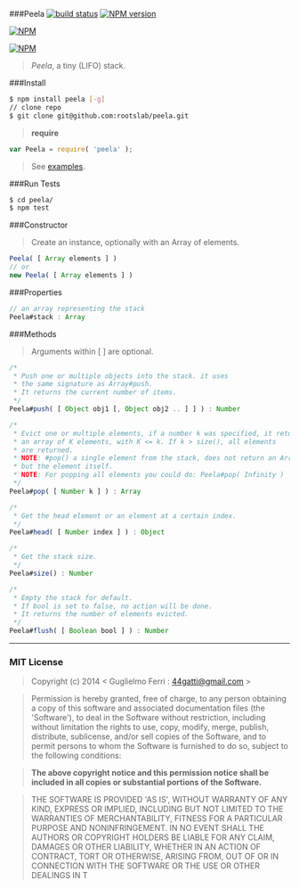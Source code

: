 ###Peela
[![build status](https://secure.travis-ci.org/rootslab/peela.png?branch=master)](http://travis-ci.org/rootslab/peela) 
[![NPM version](https://badge.fury.io/js/peela.png)](http://badge.fury.io/js/peela)

[![NPM](https://nodei.co/npm/peela.png?downloads=true&stars=true)](https://nodei.co/npm/peela/)

[![NPM](https://nodei.co/npm-dl/peela.png)](https://nodei.co/npm/peela/)

> _Peela_, a tiny (LIFO) stack.

###Install

```bash
$ npm install peela [-g]
// clone repo
$ git clone git@github.com:rootslab/peela.git
```
> __require__ 

```javascript
var Peela = require( 'peela' );
```
> See [examples](example/).

###Run Tests

```bash
$ cd peela/
$ npm test
```
###Constructor

> Create an instance, optionally with an Array of elements.

```javascript
Peela( [ Array elements ] )
// or
new Peela( [ Array elements ] )
```

###Properties

```javascript
// an array representing the stack
Peela#stack : Array
```

###Methods

> Arguments within [ ] are optional.

```javascript
/*
 * Push one or multiple objects into the stack. it uses
 * the same signature as Array#push.
 * It returns the current number of items.
 */
Peela#push( [ Object obj1 [, Object obj2 .. ] ] ) : Number

/* 
 * Evict one or multiple elements, if a number k was specified, it returns
 * an array of K elements, with K <= k. If k > size(), all elements
 * are returned.
 * NOTE: #pop() a single element from the stack, does not return an Array,
 * but the element itself.
 * NOTE: For popping all elements you could do: Peela#pop( Infinity )
 */
Peela#pop( [ Number k ] ) : Array

/*
 * Get the head element or an element at a certain index.
 */
Peela#head( [ Number index ] ) : Object

/*
 * Get the stack size.
 */
Peela#size() : Number

/*
 * Empty the stack for default.
 * If bool is set to false, no action will be done.
 * It returns the number of elements evicted.
 */
Peela#flush( [ Boolean bool ] ) : Number

```

------------------------------------------------------------------------


### MIT License

> Copyright (c) 2014 &lt; Guglielmo Ferri : 44gatti@gmail.com &gt;

> Permission is hereby granted, free of charge, to any person obtaining
> a copy of this software and associated documentation files (the
> 'Software'), to deal in the Software without restriction, including
> without limitation the rights to use, copy, modify, merge, publish,
> distribute, sublicense, and/or sell copies of the Software, and to
> permit persons to whom the Software is furnished to do so, subject to
> the following conditions:

> __The above copyright notice and this permission notice shall be
> included in all copies or substantial portions of the Software.__

> THE SOFTWARE IS PROVIDED 'AS IS', WITHOUT WARRANTY OF ANY KIND,
> EXPRESS OR IMPLIED, INCLUDING BUT NOT LIMITED TO THE WARRANTIES OF
> MERCHANTABILITY, FITNESS FOR A PARTICULAR PURPOSE AND NONINFRINGEMENT.
> IN NO EVENT SHALL THE AUTHORS OR COPYRIGHT HOLDERS BE LIABLE FOR ANY
> CLAIM, DAMAGES OR OTHER LIABILITY, WHETHER IN AN ACTION OF CONTRACT,
> TORT OR OTHERWISE, ARISING FROM, OUT OF OR IN CONNECTION WITH THE
> SOFTWARE OR THE USE OR OTHER DEALINGS IN T